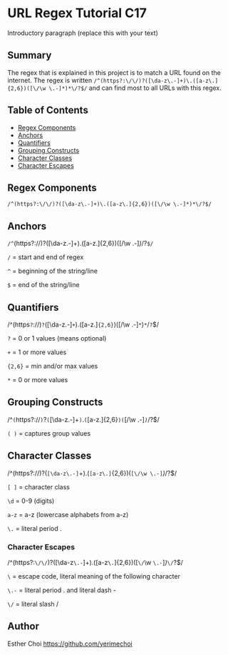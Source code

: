 # URL Regex Tutorial C17

Introductory paragraph (replace this with your text)

## Summary
The regex that is explained in this project is to match a URL found on the internet. The regex is written `/^(https?:\/\/)?([\da-z\.-]+)\.([a-z\.]{2,6})([\/\w \.-]*)*\/?$/` and can find most to all URLs with this regex. 

## Table of Contents
- [Regex Components](#regex-components)
- [Anchors](#anchors)
- [Quantifiers](#quantifiers)
- [Grouping Constructs](#grouping-constructs)
- [Character Classes](#character-classes)
- [Character Escapes](#character-escapes)

## Regex Components
`/^(https?:\/\/)?([\da-z\.-]+)\.([a-z\.]{2,6})([\/\w \.-]*)*\/?$/`

## Anchors
`/^`(https?:\/\/)?([\da-z\.-]+)\.([a-z\.]{2,6})([\/\w \.-]*)*\/?`$/`

`/` = start and end of regex

`^` = beginning of the string/line

`$` = end of the string/line

## Quantifiers
/^(https`?`:\/\/)`?`([\da-z\.-]`+`)\.([a-z\.]`{2,6}`)([\/\w \.-]`*`)`*`\/`?`$/

`?` = 0 or 1 values (means optional)

`+` = 1 or more values

`{2,6}` = min and/or max values

`*` = 0 or more values

## Grouping Constructs
/^`(`https?:\/\/`)`?`(`[\da-z\.-]+`)`\.`(`[a-z\.]{2,6}`)(`[\/\w \.-]*`)`*\/?$/

`( )` = captures group values

## Character Classes
/^(https?:\/\/)?(`[\da-z\.-]`+)\.(`[a-z\.]`{2,6})(`[\/\w \.-]`*)*\/?$/

`[ ]` = character class

`\d` = 0-9 (digits)

`a-z` = a-z (lowercase alphabets from a-z)

`\.` = literal period .

### Character Escapes
/^(https?:`\/\/`)?([\da-z`\.-`]+)\.([a-z`\.`]{2,6})([`\/`\w `\.-`]*)*`\/`?$/

`\` = escape code, literal meaning of the following character

`\.-` = literal period . and literal dash -

`\/` = literal slash /

## Author
Esther Choi
https://github.com/yerimechoi
